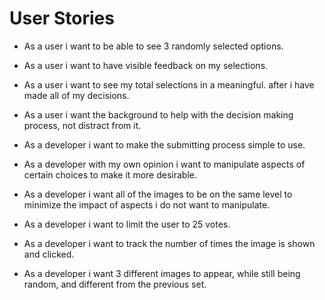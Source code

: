 # User Stories

* As a user i want to be able to see 3 randomly selected options.
* As a user i want to have visible feedback on my selections.
* As a user i want to see my total selections in a meaningful. after i have made all of my decisions.
* As a user i want the background to help with the decision making process, not distract from it.

* As a developer i want to make the submitting process simple to use.
* As a developer with my own opinion i want to manipulate aspects of certain choices to make it more desirable.
* As a developer i want all of the images to be on the same level to minimize the impact of aspects i do not want to manipulate.
* As a developer i want to limit the user to 25 votes.
* As a developer i want to track the number of times the image is shown and clicked.
* As a developer i want 3 different images to appear, while still being random, and different from the previous set.
